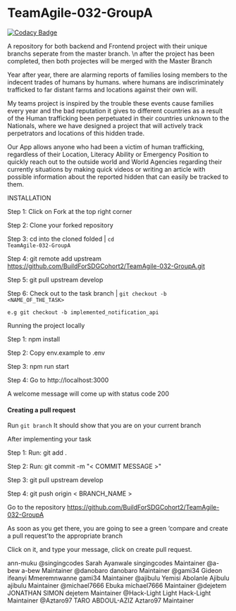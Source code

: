 # TeamAgile-032-GroupA

[![Codacy Badge](https://api.codacy.com/project/badge/Grade/7308829a75b4427780bbbefe308ab400)](https://app.codacy.com/gh/BuildForSDGCohort2/TeamAgile-032-GroupA?utm_source=github.com&utm_medium=referral&utm_content=BuildForSDGCohort2/TeamAgile-032-GroupA&utm_campaign=Badge_Grade_Settings)

A repository for both backend and Frontend project with their unique branchs seperate from the master branch. \n after the project has been completed, then both projectes will be merged with the Master Branch

Year after year, there are alarming reports of families losing members to the indecent trades of humans by humans. where humans are indiscriminately trafficked to far distant farms and locations against their own will. 

My teams project is inspired by the trouble these events cause families every year and the bad reputation it gives to different countries as a result of the Human trafficking been perpetuated in their countries unknown to the Nationals, where we have designed a project that will actively track perpetrators and locations of this hidden trade.

Our App allows anyone who had been a victim of human trafficking, regardless of their Location, Literacy Ability or Emergency Position to quickly reach out to the outside world and World Agencies regarding their currently situations by making quick videos or writing an article with possible information about the reported hidden that can easily be tracked to them.


INSTALLATION

Step 1: Click on Fork at the top right corner

Step 2: Clone your forked repository

Step 3: cd into the cloned folded | <code>cd TeamAgile-032-GroupA</code>

Step 4: git remote add upstream https://github.com/BuildForSDGCohort2/TeamAgile-032-GroupA.git

Step 5: git pull upstream develop

Step 6: Check out to the task branch | <code>git checkout -b <NAME_OF_THE_TASK></code>

<code>e.g git checkout -b implemented_notification_api</code>


Running the project locally

Step 1: npm install

Step 2: Copy env.example to .env

Step 3: npm run start

Step 4: Go to http://localhost:3000

A welcome message will come up with status code 200

#### Creating a pull request
Run <code>git branch</code> It should show that you are on your current branch

After implementing your task

Step 1: Run: git add .

Step 2: Run: git commit -m "< COMMIT MESSAGE >"

Step 3: git pull upstream develop

Step 4: git push origin < BRANCH_NAME >

Go to the repository https://github.com/BuildForSDGCohort2/TeamAgile-032-GroupA

As soon as you get there, you are going to see a green ‘compare and create a pull request’to the appropriate branch

Click on it, and type your message, click on create pull request.



 ann-muku 
@singingcodes
Sarah Ayanwale singingcodes Maintainer
@a-bew
a-bew Maintainer
@danobaro
danobaro Maintainer
@gami34
Gideon ifeanyi Mmeremnwanne gami34 Maintainer
@ajibulu
Yemisi Abolanle Ajibulu ajibulu Maintainer
@michael7666
Ebuka michael7666 Maintainer
@dejetem
JONATHAN SIMON dejetem Maintainer
@Hack-Light
Light Hack-Light Maintainer
@Aztaro97
TARO ABDOUL-AZIZ Aztaro97 Maintainer
